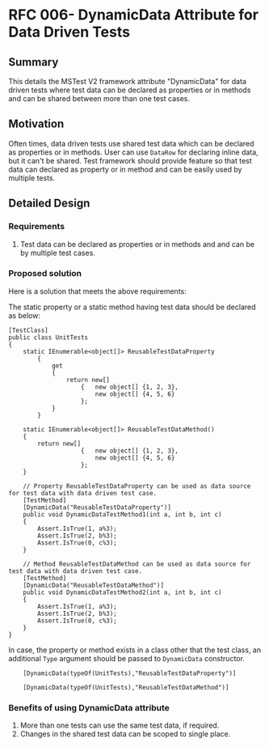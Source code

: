 # RFC 006- DynamicData Attribute for Data Driven Tests

## Summary
This details the MSTest V2 framework attribute "DynamicData" for data driven tests where test data can be declared as properties or in methods and can be shared between more than one test cases.

## Motivation
Often times, data driven tests use shared test data which can be declared as properties or in methods. User can use `DataRow` for declaring inline data, but it can't be shared. Test framework should provide feature so that test data can declared as property or in method and can be easily used by multiple tests.

## Detailed Design

### Requirements
1. Test data can be declared as properties or in methods and and can be by multiple test cases.

### Proposed solution
Here is a solution that meets the above requirements:

The static property or a static method having test data should be declared as below:
```
[TestClass]
public class UnitTests
{
    static IEnumerable<object[]> ReusableTestDataProperty
        {
            get
            {
                return new[]
                    {   new object[] {1, 2, 3},
                        new object[] {4, 5, 6}
                    };
            }
        }

    static IEnumerable<object[]> ReusableTestDataMethod()
    {
        return new[]
                    {   new object[] {1, 2, 3},
                        new object[] {4, 5, 6}
                    }; 
    }

    // Property ReusableTestDataProperty can be used as data source for test data with data driven test case.
    [TestMethod]
    [DynamicData("ReusableTestDataProperty")]
    public void DynamicDataTestMethod1(int a, int b, int c)
    {
        Assert.IsTrue(1, a%3);
        Assert.IsTrue(2, b%3);
        Assert.IsTrue(0, c%3);
    }

    // Method ReusableTestDataMethod can be used as data source for test data with data driven test case.
    [TestMethod]
    [DynamicData("ReusableTestDataMethod")]
    public void DynamicDataTestMethod2(int a, int b, int c)
    {
        Assert.IsTrue(1, a%3);
        Assert.IsTrue(2, b%3);
        Assert.IsTrue(0, c%3);
    }
}
```

In case, the property or method exists in a class other that the test class, an additional `Type` argument should be passed to `DynamicData` constructor.

```
    [DynamicData(typeOf(UnitTests),"ReusableTestDataProperty")]

    [DynamicData(typeOf(UnitTests),"ReusableTestDataMethod")]

```

### Benefits of using DynamicData attribute
1. More than one tests can use the same test data, if required. 
2. Changes in the shared test data can be scoped to single place.
